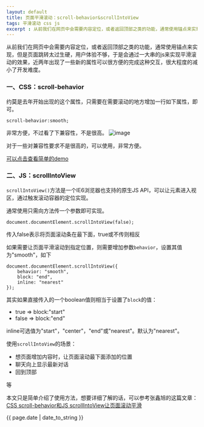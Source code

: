 ```yaml
---
layout: default
title: 页面平滑滚动：scroll-behavior&scrollIntoView
tags: 平滑滚动 css js
excerpt : 从前我们在网页中会需要内容定位，或者返回顶部之类的功能，通常使用锚点来实现，但是页面跳转太过生硬，用户体验不够，于是会通过一大串的js来实现平滑滚动的效果，近两年出现了一些新的属性可以很方便的完成这种交互，很大程度的减小了开发难度。
---
```


从前我们在网页中会需要内容定位，或者返回顶部之类的功能，通常使用锚点来实现，但是页面跳转太过生硬，用户体验不够，于是会通过一大串的js来实现平滑滚动的效果，近两年出现了一些新的属性可以很方便的完成这种交互，很大程度的减小了开发难度。

### 一、CSS：scroll-behavior
约莫是去年开始出现的这个属性，只需要在需要滚动的地方增加一行如下属性，即可。
```
scroll-behavior:smooth;
```
非常方便，不过看了下兼容性，不是很高。
![image](https://seven777777.github.io/myblog/images/post/scroll1.png)

对于一些对兼容性要求不是很高的，可以使用，非常方便。

[可以点击查看简单的demo](https://codepen.io/seven77/pen/OaVZBj)


### 二、JS：scrollIntoView
`scrollIntoView()`方法是一个IE6浏览器也支持的原生JS API，可以让元素进入视区，通过触发滚动容器的定位实现。

通常使用只需向方法传一个参数即可实现。
```
document.documentElement.scrollIntoView(false);
```
传入false表示将页面滚动条在最下面，true或不传则相反

如果需要让页面平滑滚动到指定位置，则需要增加参数`behavior`，设置其值为"smooth"，如下
```
document.documentElement.scrollIntoView({
    behavior: "smooth",
    block: "end",
    inline: "nearest"
});
```
其实如果直接传入的一个boolean值则相当于设置了`block`的值：

+ true => block:"start"
+ false => block:"end"

inline可选值为"start"，"center"，"end"或"nearest"。默认为"nearest"。

使用`scrollIntoView`的场景：
+ 想页面增加内容时，让页面滚动最下面添加的位置
+ 聊天向上显示最新对话
+ 回到顶部

等

本文只是简单介绍了使用方法，想要详细了解的话，可以参考张鑫旭的这篇文章：[CSS scroll-behavior和JS scrollIntoView让页面滚动平滑](https://www.zhangxinxu.com/wordpress/2018/10/scroll-behavior-scrollintoview-平滑滚动)

<p>{{ page.date | date_to_string }}</p>
